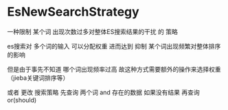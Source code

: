 # EsNewSearchStrategy
一种限制 某个词 出现次数过多对整体ES搜索结果的干扰 的 策略

es搜索对 多个词的输入 可以分配权重 进而达到 抑制 某个词出现频繁对整体排序的影响

但是由于事先不知道 哪个词出现频率过高 故这种方式需要额外的操作来选择权重（jieba关键词排序等）

或者 更改 搜索策略 先查询 两个词 and 存在的数据 如果没有结果 再查询 or(should)


